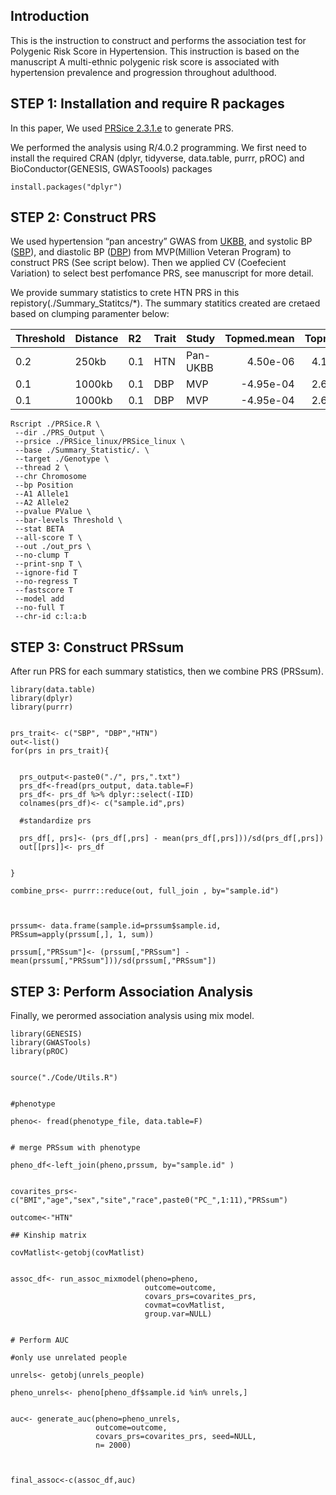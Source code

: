 ## Introduction

This is the instruction to construct and performs the association test
for Polygenic Risk Score in Hypertension. This instruction is based on
the manuscript A multi-ethnic polygenic risk score is associated with
hypertension prevalence and progression throughout adulthood.

## STEP 1: Installation and require R packages

In this paper, We used [PRSice
2.3.1.e](https://www.prsice.info "PRSice 2.3.1.e") to generate PRS.

We performed the analysis using R/4.0.2 programming. We first need to
install the required CRAN (dplyr, tidyverse, data.table, purrr, pROC)
and BioConductor(GENESIS, GWASToools) packages

    install.packages("dplyr")

## STEP 2: Construct PRS

We used hypertension “pan ancestry” GWAS from
[UKBB](https://pan.ukbb.broadinstitute.org), and systolic BP
([SBP](https://pubmed.ncbi.nlm.nih.gov/30578418/)), and diastolic BP
([DBP](https://pubmed.ncbi.nlm.nih.gov/30578418/)) from MVP(Million
Veteran Program) to construct PRS (See script below). Then we applied CV
(Coefecient Variation) to select best perfomance PRS, see manuscript for
more detail.

We provide summary statistics to crete HTN PRS in this
repistory(./Summary\_Statitcs/\*). The summary statitics created are
cretaed based on clumping paramenter below:

<table>
<thead>
<tr>
<th style="text-align:left;">
Threshold
</th>
<th style="text-align:left;">
Distance
</th>
<th style="text-align:left;">
R2
</th>
<th style="text-align:left;">
Trait
</th>
<th style="text-align:left;">
Study
</th>
<th style="text-align:right;">
Topmed.mean
</th>
<th style="text-align:right;">
Topmed.sd
</th>
</tr>
</thead>
<tbody>
<tr>
<td style="text-align:left;">
0.2
</td>
<td style="text-align:left;">
250kb
</td>
<td style="text-align:left;">
0.1
</td>
<td style="text-align:left;">
HTN
</td>
<td style="text-align:left;">
Pan-UKBB
</td>
<td style="text-align:right;">
4.50e-06
</td>
<td style="text-align:right;">
4.10e-06
</td>
</tr>
<tr>
<td style="text-align:left;">
0.1
</td>
<td style="text-align:left;">
1000kb
</td>
<td style="text-align:left;">
0.1
</td>
<td style="text-align:left;">
DBP
</td>
<td style="text-align:left;">
MVP
</td>
<td style="text-align:right;">
-4.95e-04
</td>
<td style="text-align:right;">
2.63e-04
</td>
</tr>
<tr>
<td style="text-align:left;">
0.1
</td>
<td style="text-align:left;">
1000kb
</td>
<td style="text-align:left;">
0.1
</td>
<td style="text-align:left;">
DBP
</td>
<td style="text-align:left;">
MVP
</td>
<td style="text-align:right;">
-4.95e-04
</td>
<td style="text-align:right;">
2.63e-04
</td>
</tr>
</tbody>
</table>



    Rscript ./PRSice.R \
     --dir ./PRS_Output \
     --prsice ./PRSice_linux/PRSice_linux \
     --base ./Summary_Statistic/. \
     --target ./Genotype \
     --thread 2 \
     --chr Chromosome 
     --bp Position 
     --A1 Allele1 
     --A2 Allele2 
     --pvalue PValue \
     --bar-levels Threshold \
     --stat BETA 
     --all-score T \
     --out ./out_prs \
     --no-clump T
     --print-snp T \
     --ignore-fid T 
     --no-regress T 
     --fastscore T 
     --model add 
     --no-full T 
     --chr-id c:l:a:b

## STEP 3: Construct PRSsum

After run PRS for each summary statistics, then we combine PRS (PRSsum).

    library(data.table)
    library(dplyr)
    library(purrr)


    prs_trait<- c("SBP", "DBP","HTN")
    out<-list()
    for(prs in prs_trait){
      
      
      prs_output<-paste0("./", prs,".txt")
      prs_df<-fread(prs_output, data.table=F)
      prs_df<- prs_df %>% dplyr::select(-IID)
      colnames(prs_df)<- c("sample.id",prs)
      
      #standardize prs

      prs_df[, prs]<- (prs_df[,prs] - mean(prs_df[,prs]))/sd(prs_df[,prs])
      out[[prs]]<- prs_df
      
      
    }

    combine_prs<- purrr::reduce(out, full_join , by="sample.id")



    prssum<- data.frame(sample.id=prssum$sample.id, PRSsum=apply(prssum[,], 1, sum))

    prssum[,"PRSsum"]<- (prssum[,"PRSsum"] - mean(prssum[,"PRSsum"]))/sd(prssum[,"PRSsum"])

## STEP 3: Perform Association Analysis

Finally, we perormed association analysis using mix model.

    library(GENESIS)
    library(GWASTools)
    library(pROC)


    source("./Code/Utils.R")


    #phenotype

    pheno<- fread(phenotype_file, data.table=F)


    # merge PRSsum with phenotype

    pheno_df<-left_join(pheno,prssum, by="sample.id" )


    covarites_prs<- c("BMI","age","sex","site","race",paste0("PC_",1:11),"PRSsum")

    outcome<-"HTN"

    ## Kinship matrix

    covMatlist<-getobj(covMatlist)


    assoc_df<- run_assoc_mixmodel(pheno=pheno,
                                  outcome=outcome,
                                  covars_prs=covarites_prs, 
                                  covmat=covMatlist,
                                  group.var=NULL)


    # Perform AUC

    #only use unrelated people

    unrels<- getobj(unrels_people)

    pheno_unrels<- pheno[pheno_df$sample.id %in% unrels,]


    auc<- generate_auc(pheno=pheno_unrels,
                       outcome=outcome,
                       covars_prs=covarites_prs, seed=NULL,
                       n= 2000)



    final_assoc<-c(assoc_df,auc)
